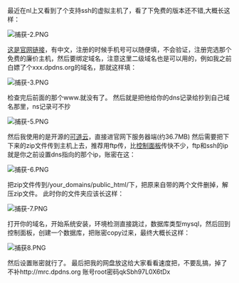 最近在nl上又看到了个支持ssh的虚拟主机了，看了下免费的版本还不错,大概长这样：

![捕获-2.PNG](https://img.remit.ee/api/file/BQACAgUAAyEGAASHRsPbAAJUdmiKRtKIYCb1x4p-xMm5toAyOYHnAAIZFwAC_JFRVJEXtlEHnuLyNgQ.png)

[这是官网链接](https://my.dataonline.vn/?affid=206)，有中文，注册的时候手机号可以随便填，不会验证，注册完选那个免费的廉价主机，然后要绑定域名，注意这里二级域名也是可以用的，例如我之前白嫖了个xxx.dpdns.org的域名，那就这样填：

![捕获-3.PNG](https://img.remit.ee/api/file/BQACAgUAAyEGAASHRsPbAAJUd2iKRvv0SkriOA-3t_ZEeeihbINVAAIaFwAC_JFRVHbuXaCWw37CNgQ.png)

检查完后前面的那个www.就没有了。
然后就是把他给你的dns记录给抄到自己域名那里，ns记录可不抄

![捕获-5.PNG](https://img.remit.ee/api/file/BQACAgUAAyEGAASHRsPbAAJUeGiKRx4kbCzdnUzBlc0sdByBfBHYAAIbFwAC_JFRVF3xpJ_W5IxUNgQ.png)

然后我使用的是开源的[可道云](https://kodcloud.com/explorer/download/)，直接进官网下服务器端(约36.7MB)
然后需要把下下来的zip文件传到主机上去，推荐用ftp传，比[控制面板](https://sv66.dataonline.vn:2222/evo/)传快不少，ftp和ssh的ip就是你之前设置dns指向的那个ip，账密在这：

![捕获-6.PNG](https://img.remit.ee/api/file/BQACAgUAAyEGAASHRsPbAAJUeWiKRz7dFO27k7pMYIZVcwkIvodEAAIeFwAC_JFRVA90mAWcUtNvNgQ.png)

把zip文件传到/your_domains/public_html/下，把原来自带的两个文件删掉，解压zip文件。
此时你的文件夹应该长这样：

![捕获-7.PNG](https://img.remit.ee/api/file/BQACAgUAAyEGAASHRsPbAAJUemiKR1blvaHb-VOMH8d9ufEMhWYpAAIfFwAC_JFRVPLGCV0N6CkoNgQ.png)

打开你的域名，开始系统安装，环境检测直接跳过，数据库类型mysql，然后回到控制面板，创建一个数据库，把账密copy过来，最终大概长这样：

![捕获8.PNG](https://img.remit.ee/api/file/BQACAgUAAyEGAASHRsPbAAJUe2iKR3FO1EWmx0IS5J5_iU22d7WTAAIgFwAC_JFRVFzGLfRjDLuENgQ.png)

然后设置账密就行了。
最后把我的网盘放这给大家看看速度把，不要乱搞，掉了不补http://mrc.dpdns.org
账号root密码qkSbh97L0X6tDx
